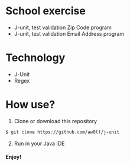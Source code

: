 # School exercise
 - J-unit, test validation  Zip Code program
- J-unit, test validation  Email Address program

# Technology

  - J-Unit
  - Regex

# How use?

1) Clone or download this repository
```sh
$ git clone https://github.com/aw0lf/j-unit
```
2) Run in your Java IDE

#### Enjoy!
